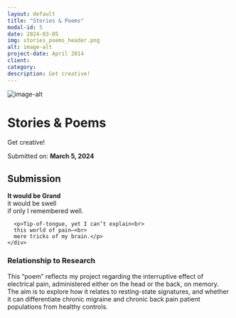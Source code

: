 ```yaml
---
layout: default
title: "Stories & Poems"
modal-id: 5
date: 2024-03-05
img: stories_poems_header.png
alt: image-alt
project-date: April 2014
client:
category:
description: Get creative!
---
```


<div class="max-w-3xl mx-auto p-6">

  <div class="text-center">
    <img src="/assets/images/stories_poems_header.png" alt="image-alt" class="mx-auto rounded-2xl shadow-lg mb-6">
    <h1 class="text-4xl font-bold mb-2">Stories & Poems</h1>
    <p class="text-lg text-gray-600 italic">Get creative!</p>
    <p class="text-sm text-gray-500 mt-1">Submitted on: <strong>March 5, 2024</strong></p>
  </div>

  <section class="mt-10">
    <h2 class="text-2xl font-semibold border-b pb-2 mb-4">Submission</h2>
    <div class="prose prose-lg">
      <p><strong>It would be Grand</strong><br>
      it would be swell<br>
      if only I remembered well.</p>

      <p>Tip-of-tongue, yet I can’t explain<br>
      this world of pain—<br>
      mere tricks of my brain.</p>
    </div>
  </section>

  <section class="mt-10">
    <h3 class="text-xl font-semibold mb-2">Relationship to Research</h3>
    <p class="text-gray-700 leading-relaxed">
      This “poem” reflects my project regarding the interruptive effect of electrical pain, administered either on the head or the back, on memory.
      The aim is to explore how it relates to resting-state signatures, and whether it can differentiate chronic migraine and chronic back pain 
      patient populations from healthy controls.
    </p>
  </section>

</div>
